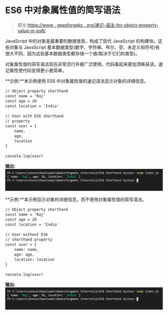 # ES6 中对象属性值的简写语法

> 原文:[https://www . geesforgeks . org/速记-语法-for-object-property-value-in-es6/](https://www.geeksforgeeks.org/shorthand-syntax-for-object-property-value-in-es6/)

JavaScript 中的对象是最重要的数据类型，构成了现代 JavaScript 的构建块。这些对象与 JavaScript 基本数据类型(数字、字符串、布尔、空、未定义和符号)有很大不同，因为这些基本数据类型都存储一个值(取决于它们的类型)。

对象属性值的简写语法现在非常流行并被广泛使用。代码看起来更加清晰易读。速记属性使代码变得更小更简单。

**示例:**本示例使用 ES6 中对象属性值的速记语法显示对象的详细信息。

```
// Object property shorthand
const name = 'Raj'
const age = 20
const location = 'India'

// User with ES6 shorthand
// property 
const user = {
    name,      
    age,
    location
}

console.log(user) 
```

**输出:**
![Output of above command](img/ef0bfac1908a1ea1cae1ece9ddb3a942.png)

**示例:**本示例显示对象的详细信息，而不使用对象属性值的简写语法。

```
// Object property shorthand
const name = 'Raj'
const age = 20
const location = 'India'

// User without ES6 
// shorthand property 
const user = {
    name: name,      
    age: age,
    location: location
}

console.log(user) 
```

**输出:**
![Output of above command](img/ef0bfac1908a1ea1cae1ece9ddb3a942.png)
